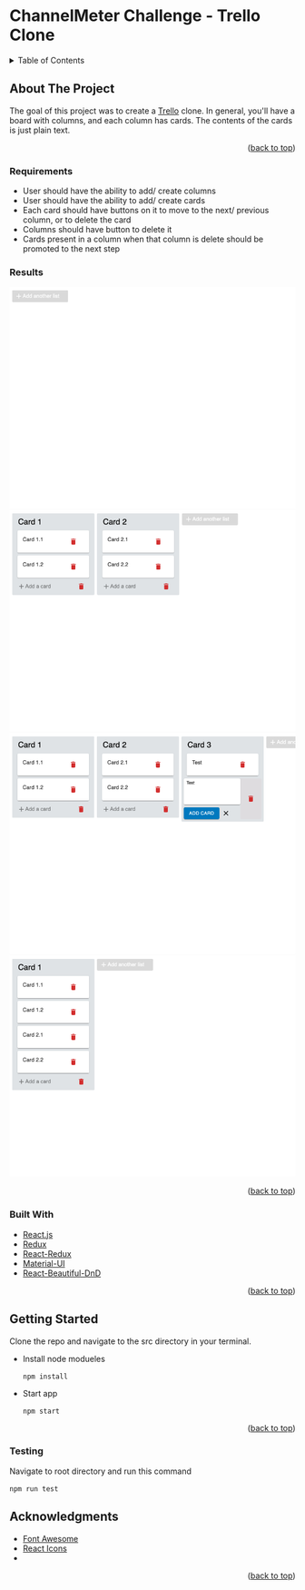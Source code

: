 
# ChannelMeter Challenge - Trello Clone
<!-- TABLE OF CONTENTS -->
<details>
  <summary>Table of Contents</summary>
  <ol>
    <li>
      <a href="#about-the-project">About The Project</a>
      <ul>
        <li><a href="#built-with">Built With</a></li>
      </ul>
    </li>
    <li>
      <a href="#getting-started">Getting Started</a>
      <ul>
        <li><a href="#prerequisites">Prerequisites</a></li>
      </ul>
    </li>
    <li><a href="#acknowledgments">Acknowledgments</a></li>
  </ol>
</details>



<!-- ABOUT THE PROJECT -->
## About The Project
The goal of this project was to create a [Trello](https://www.trello.com) clone. In general, you'll have a board with columns, and each column has cards. The contents of the cards is just plain text.

<p align="right">(<a href="#top">back to top</a>)</p>

### Requirements 
* User should have the ability to add/ create columns
* User should have the ability to add/ create cards
* Each card should have buttons on it to move to the next/ previous column, or to delete the card
* Columns should have button to delete it
* Cards present in a column when that column is delete should be promoted to the next step

### Results
![screenshot1](./public/images/screenshot1.png)
![screenshot2](./public/images/screenshot2.png)
![screenshot3](./public/images/screenshot3.png)
![screenshot4](./public/images/screenshot4.png)
<p align="right">(<a href="#top">back to top</a>)</p>

### Built With

* [React.js](https://reactjs.org/)
* [Redux](https://redux.js.org/)
* [React-Redux](https://react-redux.js.org/)
* [Material-UI](https://mui.com/)
* [React-Beautiful-DnD](https://www.npmjs.com/package/react-beautiful-dnd)

<p align="right">(<a href="#top">back to top</a>)</p>



<!-- GETTING STARTED -->
## Getting Started

Clone the repo and navigate to the src directory in your terminal.

* Install node modueles
  ```
  npm install 
  ```
* Start app
  ```
  npm start
  ```

<p align="right">(<a href="#top">back to top</a>)</p>


### Testing
Navigate to root directory and run this command

  ```
  npm run test
  ```

<!-- ACKNOWLEDGMENTS -->
## Acknowledgments
* [Font Awesome](https://fontawesome.com)
* [React Icons](https://react-icons.github.io/react-icons/search)
* 

<p align="right">(<a href="#top">back to top</a>)</p>


